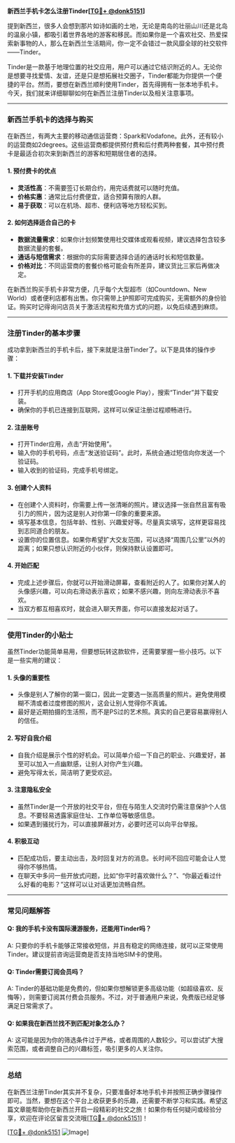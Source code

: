 **新西兰手机卡怎么注册Tinder[[TG💪+ @donk5151](https://t.me/s/donk5151)]**

提到新西兰，很多人会想到那片如诗如画的土地，无论是南岛的壮丽山川还是北岛的温泉小镇，都吸引着世界各地的游客和移民。而如果你是一个喜欢社交、热爱探索新事物的人，那么在新西兰生活期间，你一定不会错过一款风靡全球的社交软件——Tinder。

Tinder是一款基于地理位置的社交应用，用户可以通过它结识附近的人。无论你是想要寻找爱情、友谊，还是只是想拓展社交圈子，Tinder都能为你提供一个便捷的平台。然而，要想在新西兰顺利使用Tinder，首先得拥有一张本地手机卡。今天，我们就来详细聊聊如何在新西兰注册Tinder以及相关注意事项。

---

### **新西兰手机卡的选择与购买**

在新西兰，有两大主要的移动通信运营商：Spark和Vodafone。此外，还有较小的运营商如2degrees。这些运营商都提供预付费和后付费两种套餐，其中预付费卡是最适合初次来到新西兰的游客和短期居住者的选择。

#### **1. 预付费卡的优点**
- **灵活性高**：不需要签订长期合约，用完话费就可以随时充值。
- **价格实惠**：通常比后付费便宜，适合预算有限的人群。
- **易于获取**：可以在机场、超市、便利店等地方轻松买到。

#### **2. 如何选择适合自己的卡**
- **数据流量需求**：如果你计划频繁使用社交媒体或观看视频，建议选择包含较多数据流量的套餐。
- **通话与短信需求**：根据你的实际需要选择合适的通话时长和短信数量。
- **价格对比**：不同运营商的套餐价格可能会有所差异，建议货比三家后再做决定。

在新西兰购买手机卡非常方便，几乎每个大型超市（如Countdown、New World）或者便利店都有出售。你只需带上护照即可完成购买，无需额外的身份验证。购买时记得询问店员关于激活流程和充值方式的问题，以免后续遇到麻烦。

---

### **注册Tinder的基本步骤**

成功拿到新西兰的手机卡后，接下来就是注册Tinder了。以下是具体的操作步骤：

#### **1. 下载并安装Tinder**
- 打开手机的应用商店（App Store或Google Play），搜索“Tinder”并下载安装。
- 确保你的手机已连接到互联网，这样可以保证注册过程顺畅进行。

#### **2. 注册账号**
- 打开Tinder应用，点击“开始使用”。
- 输入你的手机号码，点击“发送验证码”。此时，系统会通过短信向你发送一个验证码。
- 输入收到的验证码，完成手机号绑定。

#### **3. 创建个人资料**
- 在创建个人资料时，你需要上传一张清晰的照片。建议选择一张自然且富有吸引力的照片，因为这是别人对你第一印象的重要来源。
- 填写基本信息，包括年龄、性别、兴趣爱好等。尽量真实填写，这样更容易找到志同道合的朋友。
- 设置你的位置信息。如果你希望扩大交友范围，可以选择“周围几公里”以外的距离；如果只想认识附近的小伙伴，则保持默认设置即可。

#### **4. 开始匹配**
- 完成上述步骤后，你就可以开始滑动屏幕，查看附近的人了。如果你对某人的头像感兴趣，可以向右滑动表示喜欢；如果不感兴趣，则向左滑动表示不喜欢。
- 当双方都互相喜欢时，就会进入聊天界面，你可以直接发起对话了。

---

### **使用Tinder的小贴士**

虽然Tinder功能简单易用，但要想玩转这款软件，还需要掌握一些小技巧。以下是一些实用的建议：

#### **1. 头像的重要性**
- 头像是别人了解你的第一窗口，因此一定要选一张高质量的照片。避免使用模糊不清或者过度修图的照片，这会让别人觉得你不真诚。
- 最好是近期拍摄的生活照，而不是PS过的艺术照。真实的自己更容易赢得别人的信任。

#### **2. 写好自我介绍**
- 自我介绍是展示个性的好机会。可以简单介绍一下自己的职业、兴趣爱好，甚至可以加入一点幽默感，让别人对你产生兴趣。
- 避免写得太长，简洁明了更受欢迎。

#### **3. 注意隐私安全**
- 虽然Tinder是一个开放的社交平台，但在与陌生人交流时仍需注意保护个人信息。不要轻易透露家庭住址、工作单位等敏感信息。
- 如果遇到骚扰行为，可以直接屏蔽对方，必要时还可以向平台举报。

#### **4. 积极互动**
- 匹配成功后，要主动出击，及时回复对方的消息。长时间不回应可能会让人觉得你不够热情。
- 在聊天中多问一些开放式问题，比如“你平时喜欢做什么？”、“你最近看过什么好看的电影？”这样可以让对话更加流畅自然。

---

### **常见问题解答**

#### **Q: 我的手机卡没有国际漫游服务，还能用Tinder吗？**
A: 只要你的手机卡能够正常接收短信，并且有稳定的网络连接，就可以正常使用Tinder。建议提前咨询运营商是否支持当地SIM卡的使用。

#### **Q: Tinder需要订阅会员吗？**
A: Tinder的基础功能是免费的，但如果你想解锁更多高级功能（如超级喜欢、反悔等），则需要订阅其付费会员服务。不过，对于普通用户来说，免费版已经足够满足日常需求了。

#### **Q: 如果我在新西兰找不到匹配对象怎么办？**
A: 这可能是因为你的筛选条件过于严格，或者周围的人数较少。可以尝试扩大搜索范围，或者调整自己的兴趣标签，吸引更多的人关注你。

---

### **总结**

在新西兰注册Tinder其实并不复杂，只要准备好本地手机卡并按照正确步骤操作即可。当然，要想在这个平台上收获更多的乐趣，还需要不断学习和实践。希望这篇文章能帮助你在新西兰开启一段精彩的社交之旅！如果你有任何疑问或经验分享，欢迎在评论区留言交流哦[[TG💪+ @donk5151](https://t.me/s/donk5151)]！

[[TG💪+ @donk5151](https://t.me/s/donk5151) ![Image](https://i.postimg.cc/rwNCRYN7/Snipaste-2025-04-30-17-27-05.png)]